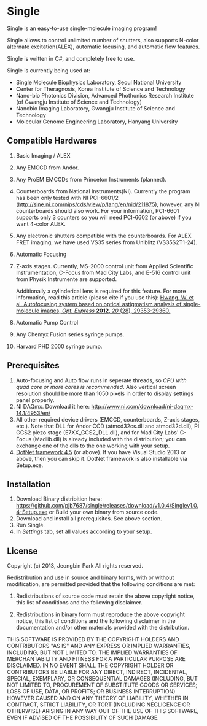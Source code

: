 Single
======

Single is an easy-to-use single-molecule imaging program!

Single allows to control unlimited number of shutters,
also supports N-color alternate excitation(ALEX), automatic focusing, and automatic flow features.

Single is written in C#, and completely free to use.

Single is currently being used at:
 - Single Molecule Biophysics Laboratory, Seoul National University
 - Center for Theragnosis, Korea Institute of Science and Technology
 - Nano-bio Photonics Division, Advanced Phothonics Research Institute (of Gwangju Institute of Science and Technology)
 - Nanobio Imaging Laboratory, Gwangju Institute of Science and Technology
 - Molecular Genome Engineering Laboratory, Hanyang University

Compatible Hardwares
---

1. Basic Imaging / ALEX
  1. Any EMCCD from Andor.
  2. Any ProEM EMCCDs from Princeton Instruments (planned).
  3. Counterboards from National Instruments(NI). Currently the program has been only tested with NI PCI-6601/2 (http://sine.ni.com/nips/cds/view/p/lang/en/nid/211875), however, any NI counterboards should also work. For your information, PCI-6601 supports only 3 counters so you will need PCI-6602 (or above) if you want 4-color ALEX.
  4. Any electronic shutters compatible with the counterboards. For ALEX FRET imaging, we have used VS35 series from Uniblitz (VS35S2T1-24).

3. Automatic Focusing
  1. Z-axis stages. Currently, MS-2000 control unit from Applied Scientific Instrumentation, C-Focus from Mad City Labs, and E-516 control unit from Physik Instrumente are supported.
     
     Additionally a cylinderical lens is required for this feature. For more information, read this article (please cite if you use this): [Hwang, W. et al. Autofocusing system based on optical astigmatism analysis of single-molecule images, *Opt. Express* **2012**, *20* (28), 29353-29360.](http://dx.doi.org/10.1364/OE.20.029353)

4. Automatic Pump Control
  1. Any Chemyx Fusion series syringe pumps.
  2. Harvard PHD 2000 syringe pump.

Prerequisites
---
1. Auto-focusing and Auto flow runs in seperate threads, so *CPU with quad core or more cores is recommended*. Also vertical screen resolution should be more than 1050 pixels in order to display settings panel properly.
2. NI DAQmx. Download it here: http://www.ni.com/download/ni-daqmx-14.1/4953/en/
3. All other required device drivers (EMCCD, counterboards, Z-axis stages, etc.). Note that DLL for Andor CCD (atmcd32cs.dll and atmcd32d.dll), PI GCS2 piezo stage (E7XX_GCS2_DLL.dll), and for Mad City Labs' C-Focus (Madlib.dll) is already included with the distribution; you can exchange one of the dlls to the one working with your setup.
4. [DotNet framework 4.5](https://www.microsoft.com/download/details.aspx?id=30653) (or above). If you have Visual Studio 2013 or above, then you can skip it. DotNet framework is also installable via Setup.exe.

Installation
---
1. Download Binary distribition here: https://github.com/pjb7687/single/releases/download/v1.0.4/Singlev1.0.4-Setup.exe
   or Build your own binary from source code.
2. Download and install all prerequisites. See above section.
3. Run Single.
4. In *Settings* tab, set all values according to your setup.

License
---

Copyright (c) 2013, Jeongbin Park
All rights reserved.

Redistribution and use in source and binary forms, with or without modification,
are permitted provided that the following conditions are met:

1. Redistributions of source code must retain the above copyright notice, this list
of conditions and the following disclaimer.

2. Redistributions in binary form must reproduce the above copyright notice, this
list of conditions and the following disclaimer in the documentation and/or other
materials provided with the distribution.

THIS SOFTWARE IS PROVIDED BY THE COPYRIGHT HOLDERS AND CONTRIBUTORS
"AS IS" AND ANY EXPRESS OR IMPLIED WARRANTIES, INCLUDING, BUT NOT
LIMITED TO, THE IMPLIED WARRANTIES OF MERCHANTABILITY AND FITNESS FOR A
PARTICULAR PURPOSE ARE DISCLAIMED. IN NO EVENT SHALL THE COPYRIGHT
HOLDER OR CONTRIBUTORS BE LIABLE FOR ANY DIRECT, INDIRECT, INCIDENTAL,
SPECIAL, EXEMPLARY, OR CONSEQUENTIAL DAMAGES (INCLUDING, BUT NOT
LIMITED TO, PROCUREMENT OF SUBSTITUTE GOODS OR SERVICES; LOSS OF USE,
DATA, OR PROFITS; OR BUSINESS INTERRUPTION) HOWEVER CAUSED AND ON
ANY THEORY OF LIABILITY, WHETHER IN CONTRACT, STRICT LIABILITY, OR TORT
(INCLUDING NEGLIGENCE OR OTHERWISE) ARISING IN ANY WAY OUT OF THE USE
OF THIS SOFTWARE, EVEN IF ADVISED OF THE POSSIBILITY OF SUCH DAMAGE.
